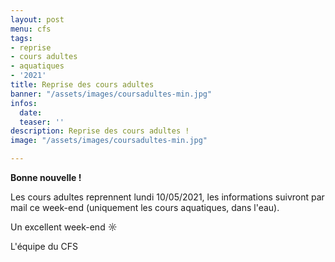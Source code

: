 ```yaml
---
layout: post
menu: cfs
tags:
- reprise
- cours adultes
- aquatiques
- '2021'
title: Reprise des cours adultes
banner: "/assets/images/coursadultes-min.jpg"
infos:
  date: 
  teaser: ''
description: Reprise des cours adultes !
image: "/assets/images/coursadultes-min.jpg"

---
```

**Bonne nouvelle !** 

Les cours adultes reprennent lundi 10/05/2021, les informations suivront par mail ce week-end (uniquement les cours aquatiques, dans l'eau). 

Un excellent week-end ☼

L'équipe du CFS